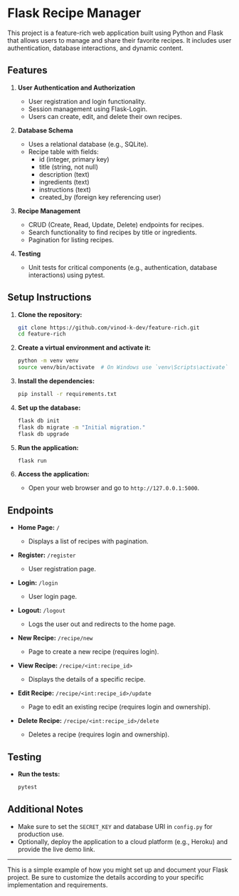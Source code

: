 # Flask Recipe Manager

This project is a feature-rich web application built using Python and Flask that allows users to manage and share their favorite recipes. It includes user authentication, database interactions, and dynamic content.

## Features

1. **User Authentication and Authorization**
    - User registration and login functionality.
    - Session management using Flask-Login.
    - Users can create, edit, and delete their own recipes.

2. **Database Schema**
    - Uses a relational database (e.g., SQLite).
    - Recipe table with fields:
        - id (integer, primary key)
        - title (string, not null)
        - description (text)
        - ingredients (text)
        - instructions (text)
        - created_by (foreign key referencing user)

3. **Recipe Management**
    - CRUD (Create, Read, Update, Delete) endpoints for recipes.
    - Search functionality to find recipes by title or ingredients.
    - Pagination for listing recipes.

4. **Testing**
    - Unit tests for critical components (e.g., authentication, database interactions) using pytest.

## Setup Instructions

1. **Clone the repository:**

    ```bash
    git clone https://github.com/vinod-k-dev/feature-rich.git
    cd feature-rich
    ```

2. **Create a virtual environment and activate it:**

    ```bash
    python -m venv venv
    source venv/bin/activate  # On Windows use `venv\Scripts\activate`
    ```

3. **Install the dependencies:**

    ```bash
    pip install -r requirements.txt
    ```

4. **Set up the database:**

    ```bash
    flask db init
    flask db migrate -m "Initial migration."
    flask db upgrade
    ```

5. **Run the application:**

    ```bash
    flask run
    ```

6. **Access the application:**
    - Open your web browser and go to `http://127.0.0.1:5000`.

## Endpoints

- **Home Page:** `/`
    - Displays a list of recipes with pagination.

- **Register:** `/register`
    - User registration page.

- **Login:** `/login`
    - User login page.

- **Logout:** `/logout`
    - Logs the user out and redirects to the home page.

- **New Recipe:** `/recipe/new`
    - Page to create a new recipe (requires login).

- **View Recipe:** `/recipe/<int:recipe_id>`
    - Displays the details of a specific recipe.

- **Edit Recipe:** `/recipe/<int:recipe_id>/update`
    - Page to edit an existing recipe (requires login and ownership).

- **Delete Recipe:** `/recipe/<int:recipe_id>/delete`
    - Deletes a recipe (requires login and ownership).

## Testing

- **Run the tests:**

    ```bash
    pytest
    ```

## Additional Notes

- Make sure to set the `SECRET_KEY` and database URI in `config.py` for production use.
- Optionally, deploy the application to a cloud platform (e.g., Heroku) and provide the live demo link.

---

This is a simple example of how you might set up and document your Flask project. Be sure to customize the details according to your specific implementation and requirements.

